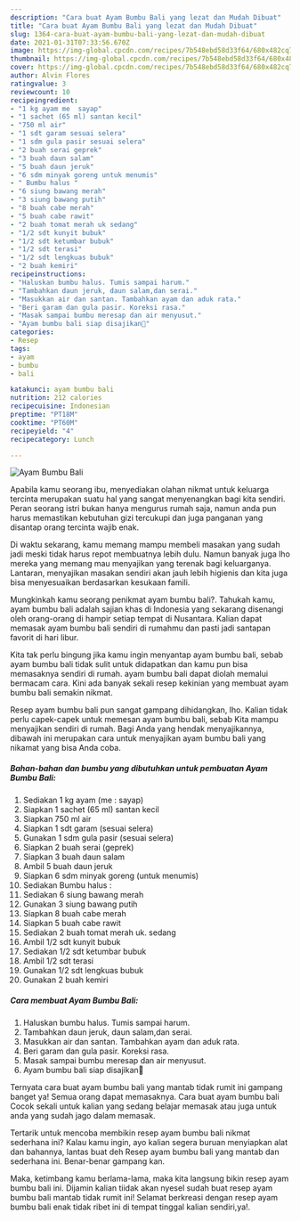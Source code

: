 ```yaml
---
description: "Cara buat Ayam Bumbu Bali yang lezat dan Mudah Dibuat"
title: "Cara buat Ayam Bumbu Bali yang lezat dan Mudah Dibuat"
slug: 1364-cara-buat-ayam-bumbu-bali-yang-lezat-dan-mudah-dibuat
date: 2021-01-31T07:33:56.670Z
image: https://img-global.cpcdn.com/recipes/7b548ebd58d33f64/680x482cq70/ayam-bumbu-bali-foto-resep-utama.jpg
thumbnail: https://img-global.cpcdn.com/recipes/7b548ebd58d33f64/680x482cq70/ayam-bumbu-bali-foto-resep-utama.jpg
cover: https://img-global.cpcdn.com/recipes/7b548ebd58d33f64/680x482cq70/ayam-bumbu-bali-foto-resep-utama.jpg
author: Alvin Flores
ratingvalue: 3
reviewcount: 10
recipeingredient:
- "1 kg ayam me  sayap"
- "1 sachet (65 ml) santan kecil"
- "750 ml air"
- "1 sdt garam sesuai selera"
- "1 sdm gula pasir sesuai selera"
- "2 buah serai geprek"
- "3 buah daun salam"
- "5 buah daun jeruk"
- "6 sdm minyak goreng untuk menumis"
- " Bumbu halus "
- "6 siung bawang merah"
- "3 siung bawang putih"
- "8 buah cabe merah"
- "5 buah cabe rawit"
- "2 buah tomat merah uk sedang"
- "1/2 sdt kunyit bubuk"
- "1/2 sdt ketumbar bubuk"
- "1/2 sdt terasi"
- "1/2 sdt lengkuas bubuk"
- "2 buah kemiri"
recipeinstructions:
- "Haluskan bumbu halus. Tumis sampai harum."
- "Tambahkan daun jeruk, daun salam,dan serai."
- "Masukkan air dan santan. Tambahkan ayam dan aduk rata."
- "Beri garam dan gula pasir. Koreksi rasa."
- "Masak sampai bumbu meresap dan air menyusut."
- "Ayam bumbu bali siap disajikan🤗"
categories:
- Resep
tags:
- ayam
- bumbu
- bali

katakunci: ayam bumbu bali 
nutrition: 212 calories
recipecuisine: Indonesian
preptime: "PT18M"
cooktime: "PT60M"
recipeyield: "4"
recipecategory: Lunch

---
```



![Ayam Bumbu Bali](https://img-global.cpcdn.com/recipes/7b548ebd58d33f64/680x482cq70/ayam-bumbu-bali-foto-resep-utama.jpg)

Apabila kamu seorang ibu, menyediakan olahan nikmat untuk keluarga tercinta merupakan suatu hal yang sangat menyenangkan bagi kita sendiri. Peran seorang istri bukan hanya mengurus rumah saja, namun anda pun harus memastikan kebutuhan gizi tercukupi dan juga panganan yang disantap orang tercinta wajib enak.

Di waktu  sekarang, kamu memang mampu membeli masakan yang sudah jadi meski tidak harus repot membuatnya lebih dulu. Namun banyak juga lho mereka yang memang mau menyajikan yang terenak bagi keluarganya. Lantaran, menyajikan masakan sendiri akan jauh lebih higienis dan kita juga bisa menyesuaikan berdasarkan kesukaan famili. 



Mungkinkah kamu seorang penikmat ayam bumbu bali?. Tahukah kamu, ayam bumbu bali adalah sajian khas di Indonesia yang sekarang disenangi oleh orang-orang di hampir setiap tempat di Nusantara. Kalian dapat memasak ayam bumbu bali sendiri di rumahmu dan pasti jadi santapan favorit di hari libur.

Kita tak perlu bingung jika kamu ingin menyantap ayam bumbu bali, sebab ayam bumbu bali tidak sulit untuk didapatkan dan kamu pun bisa memasaknya sendiri di rumah. ayam bumbu bali dapat diolah memalui bermacam cara. Kini ada banyak sekali resep kekinian yang membuat ayam bumbu bali semakin nikmat.

Resep ayam bumbu bali pun sangat gampang dihidangkan, lho. Kalian tidak perlu capek-capek untuk memesan ayam bumbu bali, sebab Kita mampu menyajikan sendiri di rumah. Bagi Anda yang hendak menyajikannya, dibawah ini merupakan cara untuk menyajikan ayam bumbu bali yang nikamat yang bisa Anda coba.

<!--inarticleads1-->

##### Bahan-bahan dan bumbu yang dibutuhkan untuk pembuatan Ayam Bumbu Bali:

1. Sediakan 1 kg ayam (me : sayap)
1. Siapkan 1 sachet (65 ml) santan kecil
1. Siapkan 750 ml air
1. Siapkan 1 sdt garam (sesuai selera)
1. Gunakan 1 sdm gula pasir (sesuai selera)
1. Siapkan 2 buah serai (geprek)
1. Siapkan 3 buah daun salam
1. Ambil 5 buah daun jeruk
1. Siapkan 6 sdm minyak goreng (untuk menumis)
1. Sediakan  Bumbu halus :
1. Sediakan 6 siung bawang merah
1. Gunakan 3 siung bawang putih
1. Siapkan 8 buah cabe merah
1. Siapkan 5 buah cabe rawit
1. Sediakan 2 buah tomat merah uk. sedang
1. Ambil 1/2 sdt kunyit bubuk
1. Sediakan 1/2 sdt ketumbar bubuk
1. Ambil 1/2 sdt terasi
1. Gunakan 1/2 sdt lengkuas bubuk
1. Gunakan 2 buah kemiri




<!--inarticleads2-->

##### Cara membuat Ayam Bumbu Bali:

1. Haluskan bumbu halus. Tumis sampai harum.
1. Tambahkan daun jeruk, daun salam,dan serai.
1. Masukkan air dan santan. Tambahkan ayam dan aduk rata.
1. Beri garam dan gula pasir. Koreksi rasa.
1. Masak sampai bumbu meresap dan air menyusut.
1. Ayam bumbu bali siap disajikan🤗




Ternyata cara buat ayam bumbu bali yang mantab tidak rumit ini gampang banget ya! Semua orang dapat memasaknya. Cara buat ayam bumbu bali Cocok sekali untuk kalian yang sedang belajar memasak atau juga untuk anda yang sudah jago dalam memasak.

Tertarik untuk mencoba membikin resep ayam bumbu bali nikmat sederhana ini? Kalau kamu ingin, ayo kalian segera buruan menyiapkan alat dan bahannya, lantas buat deh Resep ayam bumbu bali yang mantab dan sederhana ini. Benar-benar gampang kan. 

Maka, ketimbang kamu berlama-lama, maka kita langsung bikin resep ayam bumbu bali ini. Dijamin kalian tiidak akan nyesel sudah buat resep ayam bumbu bali mantab tidak rumit ini! Selamat berkreasi dengan resep ayam bumbu bali enak tidak ribet ini di tempat tinggal kalian sendiri,ya!.

